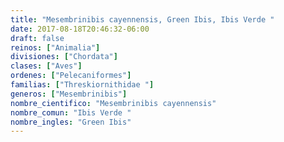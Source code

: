 ```yaml
---
title: "Mesembrinibis cayennensis, Green Ibis, Ibis Verde "
date: 2017-08-18T20:46:32-06:00
draft: false
reinos: ["Animalia"]
divisiones: ["Chordata"]
clases: ["Aves"]
ordenes: ["Pelecaniformes"]
familias: ["Threskiornithidae "]
generos: ["Mesembrinibis"]
nombre_cientifico: "Mesembrinibis cayennensis"
nombre_comun: "Ibis Verde "
nombre_ingles: "Green Ibis"
---
```

